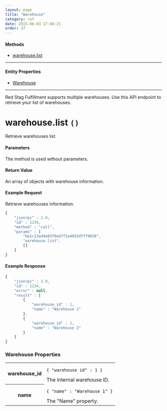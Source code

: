 ```yaml
---
layout: page
title: "Warehouse"
category: ref
date: 2015-06-03 17:48:21
order: 37
---
```


#### Methods

 * [warehouse.list](#warehouse_list)

----

#### Entity Properties

 * [Warehouse](#warehouse_properties)
 
----

Red Stag Fulfillment supports multiple warehouses. Use this API endpoint to retrieve your list of warehouses.

<h1 id="warehouse_list">
warehouse.list
<code>()</code>
</h1>
Retrieve warehouses list.

#### Parameters

The method is used without parameters.

#### Return Value

An array of objects with warehouse information.

#### Example Request

Retrieve warehouses information:

```javascript
{
    "jsonrpc" : 2.0,
    "id" : 1234,
    "method" : "call",
    "params" : [
        "be1c13ed4e03f0ed7f1e4053dfff9658",
        "warehouse.list",
        []
    ]
}
```

#### Example Response

```javascript
{
    "jsonrpc" : 2.0,
    "id" : 1234,
    "error" : null,
    "result" : [
        {
            "warehouse_id" : 1,
            "name" : "Warehouse 1"
        },
        {
            "warehouse_id" : 2,
            "name" : "Warehouse 2"
        }
    ]
}
```

<h3 id="warehouse_properties">
    Warehouse Properties
</h3>

<table class="table-striped">
<tbody>
    <tr>
        <th>warehouse_id</th>
        <td>
            <pre><code>{ "warehouse_id" : 1 }</code></pre>
            The internal warehouse ID.
        </td>
    </tr>
    <tr>
        <th>name</th>
        <td>
            <pre><code>{ "name" : "Warehouse 1" }</code></pre>
            The "Name" property.
        </td>
    </tr>
</tbody>
</table>
